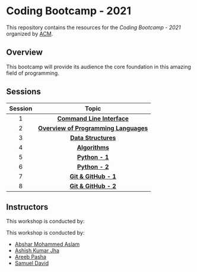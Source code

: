 # Coding Bootcamp - 2021

This repository contains the resources for the *Coding Bootcamp - 2021* organized by [ACM](https://www.acmbpdc.org/).

## Overview

This bootcamp will provide its audience the core foundation in this amazing field of programming.

## Sessions

| Session | Topic |
| :-----: |:-------------:|
| 1 | [**Command Line Interface**](sessions/01-command-line-interface) |
| 2 | [**Overview of Programming Languages**](sessions/02-overview-of-programming-languages) |
| 3 | [**Data Structures**](sessions/03-data-structures) |
| 4 | [**Algorithms**](sessions/04-algorithms) |
| 5 | [**Python - 1**](sessions/05-python-1) |
| 6 | [**Python - 2**](sessions/06-python-2) |
| 7 | [**Git & GitHub - 1**](sessions/07-git-and-github-1) |
| 8 | [**Git & GitHub - 2**](sessions/08-git-an-github-2) |

## Instructors

This workshop is conducted by:

This workshop is conducted by:

* [Abshar Mohammed Aslam](https://github.com/abxhr)
* [Ashish Kumar Jha](https://github.com/Ashish-BITS)
* [Areeb Pasha](https://github.com/areeb1501)
* [Samuel David](https://github.com/samueldavid1994)
